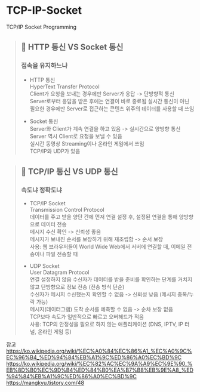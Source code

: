 # TCP-IP-Socket
TCP/IP Socket Programming

> ## :sunflower: HTTP 통신 VS Socket 통신  
> ### 접속을 유지하느냐  
> * HTTP 통신  
> HyperText Transfer Protocol  
> Client가 요청을 보내는 경우에만 Server가 응답 -> 단방향적 통신  
> Server로부터 응답을 받은 후에는 연결이 바로 종료됨
> 실시간 통신이 아닌 필요한 경우에만 Server로 접근하는 콘텐츠 위주의 데이터를 사용할 때  쓰임  
>
> * Socket 통신  
> Server와 Client가 계속 연결을 하고 있음 -> 실시간으로 양방향 통신  
> Server 역시 Client로 요청을 보낼 수 있음  
> 실시간 동영상 Streaming이나 온라인 게임에서 쓰임  
> TCP/IP와 UDP가 있음  


> ## :sunflower: TCP/IP 통신 VS UDP 통신  
> ### 속도냐 정확도냐  
> * TCP/IP Socket  
> Transmission Control Protocol  
> 데이터를 주고 받을 양단 간에 먼저 연결 설정 후, 설정된 연결을 통해 양방향으로 데이터 전송  
> 메시지 수신 확인 -> 신뢰성 좋음  
> 메시지가 보내진 순서를 보장하기 위해 재조립함 -> 순서 보장  
> 사용: 웹 브라우저들이 World Wide Web에서 서버에 연결할 때, 이메일 전송이나 파일 전송할 때  
> 
> * UDP Socket  
> User Datagram Protocol  
> 연결 설정하지 않음
> 수신자가 데이터를 받을 준비를 확인하는 단계를 거치지 않고 단방향으로 정보 전송 (전송 방식 단순)  
> 수신자가 메시지 수신했는지 확인할 수 없음 -> 신뢰성 낮음 (메시지 중복/누락 가능)  
> 메시지(데이터그램) 도착 순서를 예측할 수 없음 -> 순차 보장 없음  
> TCP보다 속도가 일반적으로 빠르고 오버헤드가 적음  
> 사용: TCP의 안정성을 필요로 하지 않는 애플리케이션 (DNS, IPTV, IP 터널, 온라인 게임 등)  




참고
https://ko.wikipedia.org/wiki/%EC%A0%84%EC%86%A1_%EC%A0%9C%EC%96%B4_%ED%94%84%EB%A1%9C%ED%86%A0%EC%BD%9C  
https://ko.wikipedia.org/wiki/%EC%82%AC%EC%9A%A9%EC%9E%90_%EB%8D%B0%EC%9D%B4%ED%84%B0%EA%B7%B8%EB%9E%A8_%ED%94%84%EB%A1%9C%ED%86%A0%EC%BD%9C  
https://mangkyu.tistory.com/48  
